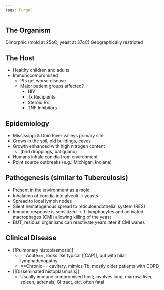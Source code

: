 ```yaml
---
tags: Fungal
---
```

## The Organism
Dimorphic (mold at 25oC, yeast at 37oC) 
Geographically restricted
## The Host
- Healthy children and adults
- Immunocompromised
	- Pts get worse disease 
	- Major patient groups affected?
		- HIV
		- Tx Recipients
		- Steroid Rx
		- TNF Inhibitors
## Epidemiology
- Mississippi & Ohio River valleys primary site
- Grows in the soil, old buildings, caves
- Growth enhanced with high nitrogen content
	- (bird droppings, bat guano)
- Humans inhale conidia from environment
- Point source outbreaks (e.g.: Michigan, Indiana)
## Pathogenesis (similar to Tuberculosis)
- Present in the environment as a mold
- Inhalation of conidia into alveoli → yeasts
- Spread to local lymph nodes
- Silent hematogenous spread to reticuloendothelial system (RES)
- Immune response is sensitized → T-lymphocytes and activated macrophages (CMI) allowing killing of the yeast
- BUT, residual organisms can reactivate years later if CMI wanes

## Clinical Disease
- [[Pulmonary histoplasmosis]]
	- ==Acute==, looks like typical [[CAP]], but with hilar lymphadenopathy
	- ==Chronic== cavitary, mimics Tb, mostly older patients with COPD
- [[Disseminated histoplasmosis]]
	- Usually immune compromised host; involves lung, marrow, liver, spleen, adrenals, GI tract, etc. often fatal